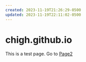 ```yaml
---
created: 2023-11-19T21:26:29-0500
updated: 2023-11-19T22:11:02-0500
---
```

# chigh.github.io

This is a test page.
Go to [Page2](Page2.md)
